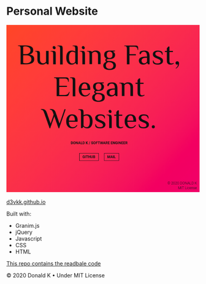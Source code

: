 # Personal Website

![Website Screenshot](https://github.com/d3vkk/personal-website/blob/master/img/screenshot.png)

[d3vkk.github.io](https://d3vkk.github.io/)

Built with:
- Granim.js
- jQuery
- Javascript
- CSS
- HTML

[This repo contains the readbale code](https://github.com/d3vkk/personal-website)

© 2020 Donald K • Under MIT License
